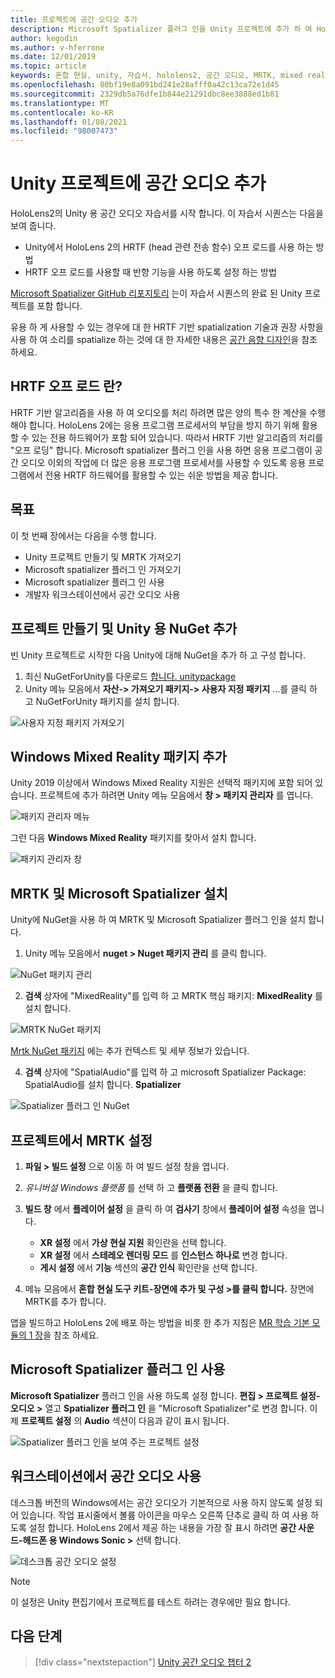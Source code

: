 ```yaml
---
title: 프로젝트에 공간 오디오 추가
description: Microsoft Spatializer 플러그 인을 Unity 프로젝트에 추가 하 여 HoloLens 2 HRTF 하드웨어 오프 로드에 액세스 합니다.
author: kegodin
ms.author: v-hferrone
ms.date: 12/01/2019
ms.topic: article
keywords: 혼합 현실, unity, 자습서, hololens2, 공간 오디오, MRTK, mixed reality toolkit, UWP, Windows 10, HRTF, head 관련 전송 함수, 반향, Microsoft Spatializer
ms.openlocfilehash: 80bf19e8a091bd241e28afff0a42c13ca72e1d45
ms.sourcegitcommit: 2329db5a76dfe1b844e21291dbc8ee3888ed1b81
ms.translationtype: MT
ms.contentlocale: ko-KR
ms.lasthandoff: 01/08/2021
ms.locfileid: "98007473"
---
```

# <a name="adding-spatial-audio-to-your-unity-project"></a>Unity 프로젝트에 공간 오디오 추가

HoloLens2의 Unity 용 공간 오디오 자습서를 시작 합니다. 이 자습서 시퀀스는 다음을 보여 줍니다.
* Unity에서 HoloLens 2의 HRTF (head 관련 전송 함수) 오프 로드를 사용 하는 방법
* HRTF 오프 로드를 사용할 때 반향 기능을 사용 하도록 설정 하는 방법

[Microsoft Spatializer GitHub 리포지토리](https://github.com/microsoft/spatialaudio-unity) 는이 자습서 시퀀스의 완료 된 Unity 프로젝트를 포함 합니다. 

유용 하 게 사용할 수 있는 경우에 대 한 HRTF 기반 spatialization 기술과 권장 사항을 사용 하 여 소리를 spatialize 하는 것에 대 한 자세한 내용은 [공간 음향 디자인](https://docs.microsoft.com/windows/mixed-reality/spatial-sound-design)을 참조 하세요.

## <a name="what-is-hrtf-offload"></a>HRTF 오프 로드 란?

HRTF 기반 알고리즘을 사용 하 여 오디오를 처리 하려면 많은 양의 특수 한 계산을 수행 해야 합니다. HoloLens 2에는 응용 프로그램 프로세서의 부담을 방지 하기 위해 활용할 수 있는 전용 하드웨어가 포함 되어 있습니다. 따라서 HRTF 기반 알고리즘의 처리를 "오프 로딩" 합니다.  Microsoft spatializer 플러그 인을 사용 하면 응용 프로그램이 공간 오디오 이외의 작업에 더 많은 응용 프로그램 프로세서를 사용할 수 있도록 응용 프로그램에서 전용 HRTF 하드웨어를 활용할 수 있는 쉬운 방법을 제공 합니다.

## <a name="objectives"></a>목표

이 첫 번째 장에서는 다음을 수행 합니다.
* Unity 프로젝트 만들기 및 MRTK 가져오기
* Microsoft spatializer 플러그 인 가져오기
* Microsoft spatializer 플러그 인 사용
* 개발자 워크스테이션에서 공간 오디오 사용

## <a name="create-a-project-and-add-nuget-for-unity"></a>프로젝트 만들기 및 Unity 용 NuGet 추가

빈 Unity 프로젝트로 시작한 다음 Unity에 대해 NuGet을 추가 하 고 구성 합니다.
1. 최신 NuGetForUnity를 다운로드 [합니다. unitypackage](https://github.com/GlitchEnzo/NuGetForUnity/releases/latest)
2. Unity 메뉴 모음에서 **자산-> 가져오기 패키지-> 사용자 지정 패키지** ...를 클릭 하 고 NuGetForUnity 패키지를 설치 합니다.

![사용자 지정 패키지 가져오기](images/spatial-audio/import-custom-package.png)

## <a name="add-the-windows-mixed-reality-package"></a>Windows Mixed Reality 패키지 추가

Unity 2019 이상에서 Windows Mixed Reality 지원은 선택적 패키지에 포함 되어 있습니다. 프로젝트에 추가 하려면 Unity 메뉴 모음에서 **창 > 패키지 관리자** 를 엽니다.

![패키지 관리자 메뉴](images/spatial-audio/package-manager-menu.png)

그런 다음 **Windows Mixed Reality** 패키지를 찾아서 설치 합니다.

![패키지 관리자 창](images/spatial-audio/package-manager-window.png)

## <a name="install-mrtk-and-microsoft-spatializer"></a>MRTK 및 Microsoft Spatializer 설치

Unity에 NuGet을 사용 하 여 MRTK 및 Microsoft Spatializer 플러그 인을 설치 합니다.
1. Unity 메뉴 모음에서 **nuget > Nuget 패키지 관리** 를 클릭 합니다.

![NuGet 패키지 관리](images/spatial-audio/manage-nuget-packages.png)

2. **검색** 상자에 "MixedReality"를 입력 하 고 MRTK 핵심 패키지: **MixedReality** 를 설치 합니다.

![MRTK NuGet 패키지](images/spatial-audio/mrtk-nuget-package.png)

[Mrtk NuGet 패키지](https://microsoft.github.io/MixedRealityToolkit-Unity/Documentation/MRTKNuGetPackage.html) 에는 추가 컨텍스트 및 세부 정보가 있습니다.

4. **검색** 상자에 "SpatialAudio"를 입력 하 고 microsoft Spatializer Package: SpatialAudio를 설치 합니다. **Spatializer**

![Spatializer 플러그 인 NuGet](images/spatial-audio/spatializer-plugin-nuget.png)

## <a name="set-up-mrtk-in-your-project"></a>프로젝트에서 MRTK 설정

1. **파일 > 빌드 설정** 으로 이동 하 여 빌드 설정 창을 엽니다.

2. _유니버설 Windows 플랫폼_ 를 선택 하 고 **플랫폼 전환** 을 클릭 합니다.

3. **빌드 창** 에서 **플레이어 설정** 을 클릭 하 여 **검사기** 창에서 **플레이어 설정** 속성을 엽니다.
    * **XR 설정** 에서 **가상 현실 지원** 확인란을 선택 합니다.
    * **XR 설정** 에서 **스테레오 렌더링 모드** 를 **인스턴스 하나로** 변경 합니다.
    * **게시 설정** 에서 **기능** 섹션의 **공간 인식** 확인란을 선택 합니다.

4. 메뉴 모음에서 **혼합 현실 도구 키트-장면에 추가 및 구성 >를 클릭 합니다.** 장면에 MRTK를 추가 합니다.

앱을 빌드하고 HoloLens 2에 배포 하는 방법을 비롯 한 추가 지침은 [MR 학습 기본 모듈의 1 장](../../../mrlearning-base-ch1.md)을 참조 하세요.

## <a name="enable-the-microsoft-spatializer-plugin"></a>Microsoft Spatializer 플러그 인 사용

**Microsoft Spatializer** 플러그 인을 사용 하도록 설정 합니다. **편집 > 프로젝트 설정-오디오 >** 열고 **Spatializer 플러그 인** 을 "Microsoft Spatializer"로 변경 합니다. 이제 **프로젝트 설정** 의 **Audio** 섹션이 다음과 같이 표시 됩니다.

![Spatializer 플러그 인을 보여 주는 프로젝트 설정](images/spatial-audio/project-settings.png)

## <a name="enable-spatial-audio-on-your-workstation"></a>워크스테이션에서 공간 오디오 사용

데스크톱 버전의 Windows에서는 공간 오디오가 기본적으로 사용 하지 않도록 설정 되어 있습니다. 작업 표시줄에서 볼륨 아이콘을 마우스 오른쪽 단추로 클릭 하 여 사용 하도록 설정 합니다. HoloLens 2에서 제공 하는 내용을 가장 잘 표시 하려면 **공간 사운드-헤드폰 용 Windows Sonic >** 선택 합니다.

![데스크톱 공간 오디오 설정](images/spatial-audio/desktop-audio-settings.png)

> [!NOTE]
> 이 설정은 Unity 편집기에서 프로젝트를 테스트 하려는 경우에만 필요 합니다.

## <a name="next-steps"></a>다음 단계

> [!div class="nextstepaction"]
> [Unity 공간 오디오 챕터 2](unity-spatial-audio-ch2.md)

